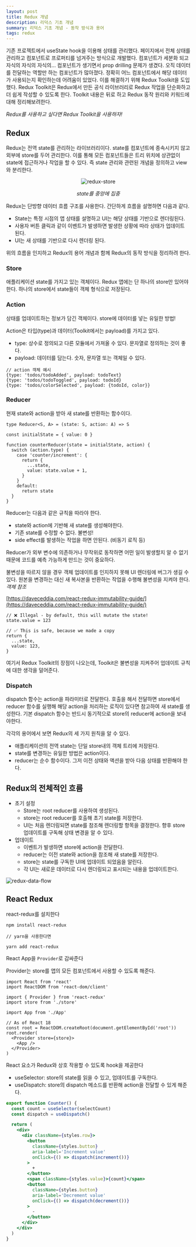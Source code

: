 ```yaml
---
layout: post
title: Redux 개념
description: 리덕스 기초 개념
summary: 리덕스 기초 개념 - 동작 방식과 용어
tags: redux
---
```


기존 프로젝트에서 useState hook을 이용해 상태를 관리했다. 페이지에서 전체 상태를 관리하고 컴포넌트로 프로퍼티를 넘겨주는 방식으로 개발했다. 컴포넌트가 세분화 되고 자식의 자식의 자식의… 컴포넌트가 생기면서 prop drilling 문제가 생겼다. 오직 데이터를 전달하는 역할만 하는 컴포넌트가 많아졌다. 정확히 어느 컴포넌트에서 해당 데이터가 사용되는지 확인하는데 어려움이 있었다. 이를 해결하기 위해 Redux Toolkit을 도입했다. Redux Toolkit은 Redux에서 만든 공식 라이브러리로 Redux 작업을 단순화하고 더 쉽게 작성할 수 있도록 한다. Toolkit 내용은 뒤로 하고 Redux 동작 원리와 키워드에 대해 정리해보려한다.

_Redux를 사용하고 싶다면 Redux Toolkit을 사용하자!_

## Redux

Redux는 전역 state를 관리하는 라이브러리이다. state를 컴포넌트에 종속시키지 않고 외부에 store를 두어 관리한다. 이를 통해 모든 컴포넌트들은 트리 위치에 상관없이 state에 접근하거나 작업을 할 수 있다. 즉 state 관리와 관련된 개념을 정의하고 view와 분리한다.

<div align='center'>

![redux-store](../assets/img/redux-store.png)

_state를 중앙에 집중_

</div>

Redux는 단방향 데이터 흐름 구조를 사용한다. 간단하게 흐름을 설명하면 다음과 같다.

- State는 특정 시점의 앱 상태를 설명하고 UI는 해당 상태를 기반으로 렌더링된다.
- 사용자 버튼 클릭과 같이 이벤트가 발생하면 발생한 상황에 따라 상태가 업데이트 된다.
- UI는 새 상태를 기반으로 다시 렌더링 된다.

위의 흐름을 인지하고 Redux의 용어 개념과 함께 Redux의 동작 방식을 정리하려 한다.

### Store

애플리케이션 state를 가지고 있는 객체이다. Redux 앱에는 단 하나의 store만 있어야 한다. 하나의 store에서 state들이 객체 형식으로 저장된다.

### Action

상태를 업데이트하는 정보가 담긴 객체이다. store에 데이터를 넣는 유일한 방법!

Action은 타입(type)과 데이터(Toolkit에서는 payload)를 가지고 있다.

- type: 상수로 정의되고 다른 모듈에서 가져올 수 있다. 문자열로 정의하는 것이 좋다.
- payload: 데이터를 담는다. 숫자, 문자열 또는 객체일 수 있다.

```tsx
// action 객체 예시
{type: 'todos/todoAdded', payload: todoText}
{type: 'todos/todoToggled', payload: todoId}
{type: 'todos/colorSelected', payload: {todoId, color}}
```

### Reducer

현재 state와 action을 받아 새 state를 반환하는 함수이다.

```tsx
type Reducer<S, A> = (state: S, action: A) => S
```

```tsx
const initialState = { value: 0 }

function counterReducer(state = initialState, action) {
  switch (action.type) {
    case 'counter/increment': {
      return {
        ...state,
        value: state.value + 1,
      }
    }
    default:
      return state
  }
}
```

Reducer는 다음과 같은 규칙을 따라야 한다.

- state와 action에 기반해 새 state를 생성해야한다.
- 기존 state를 수정할 수 없다. 불변성!
- side effect를 발생하는 작업을 하면 안된다. (비동기 로직 등)

Reducer가 외부 변수에 의존하거나 무작위로 동작하면 어떤 일이 발생할지 알 수 없기 때문에 코드를 예측 가능하게 만드는 것이 중요하다.

불변성을 따르지 않을 경우 객체 업데이트를 인지하지 못해 UI 렌더링에 버그가 생길 수 있다. 원본을 변경하는 대신 새 복사본을 반환하는 작업을 수행해 불변성을 지켜야 한다. _객체 참조_

[https://daveceddia.com/react-redux-immutability-guide/](https://daveceddia.com/react-redux-immutability-guide/)

```tsx
// ❌ Illegal - by default, this will mutate the state!
state.value = 123

// ✅ This is safe, because we made a copy
return {
  ...state,
  value: 123,
}
```

여기서 Redux Toolkit의 장점이 나오는데, Toolkit은 불변성을 지켜주어 업데이트 규칙에 대한 생각을 덜어준다.

### Dispatch

dispatch 함수는 action을 파라미터로 전달한다. 호출을 해서 전달하면 store에서 reducer 함수를 실행해 해당 action을 처리하는 로직이 있다면 참고하여 새 state를 생성한다. 기본 dispatch 함수는 반드시 동기적으로 store의 reducer에 action을 보내야한다.

각각의 용어에서 보면 Redux의 세 가지 원칙을 알 수 있다.

- 애플리케이션의 전역 state는 단일 store내의 객체 트리에 저장된다.
- state를 변경하는 유일한 방법은 action이다.
- reducer는 순수 함수이다. 그저 이전 상태와 액션을 받아 다음 상태를 반환해야 한다.

## Redux의 전체적인 흐름

- 초기 설정
  - Store는 root reducer를 사용하여 생성된다.
  - store는 root reducer를 호출해 초기 state를 저장한다.
  - UI는 처음 렌더링되면 state를 참조해 렌더링할 항목을 결정한다. 향후 store 업데이트를 구독해 상태 변경을 알 수 있다.
- 업데이트
  - 이벤트가 발생하면 store에 action을 전달한다.
  - reducer는 이전 state와 action을 참조해 새 state를 저장한다.
  - store는 state를 구독한 UI에 업데이트 되었음을 알린다.
  - 각 UI는 새로운 데이터로 다시 렌더링되고 표시되는 내용을 업데이트한다.

![redux-data-flow](../assets/img/redux-data-flow.gif)

## React Redux

react-redux를 설치한다

```tsx
npm install react-redux

// yarn을 사용한다면

yarn add react-redux
```

React App을 `Provider`로 감싸준다

Provider는 store를 앱의 모든 컴포넌트에서 사용할 수 있도록 해준다.

```tsx
import React from 'react'
import ReactDOM from 'react-dom/client'

import { Provider } from 'react-redux'
import store from './store'

import App from './App'

// As of React 18
const root = ReactDOM.createRoot(document.getElementById('root'))
root.render(
  <Provider store={store}>
    <App />
  </Provider>
)
```

React 요소가 Redux와 상호 작용할 수 있도록 hook을 제공한다

- useSelector: store의 state를 읽을 수 있고, 업데이트를 구독한다.
- useDispatch: store의 dispatch 메소드를 반환해 action을 전달할 수 있게 해준다.

```jsx
export function Counter() {
  const count = useSelector(selectCount)
  const dispatch = useDispatch()

  return (
    <div>
      <div className={styles.row}>
        <button
          className={styles.button}
          aria-label='Increment value'
          onClick={() => dispatch(increment())}
        >
          +
        </button>
        <span className={styles.value}>{count}</span>
        <button
          className={styles.button}
          aria-label='Decrement value'
          onClick={() => dispatch(decrement())}
        >
          -
        </button>
      </div>
    </div>
  )
}
```
